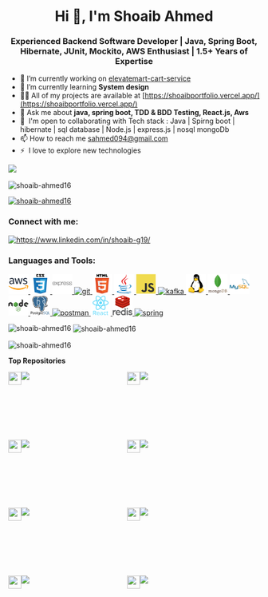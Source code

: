 <h1 align="center">Hi 👋, I'm Shoaib Ahmed</h1>
<h3 align="center">Experienced Backend Software Developer | Java, Spring Boot, Hibernate, JUnit, Mockito, AWS Enthusiast | 1.5+ Years of Expertise</h3>

* 🔭 I’m currently working on [elevatemart-cart-service](https://github.com/shoaib-ahmed16/elevatemart-cart-service.git)
* 🌱 I’m currently learning **System design**
* 👨‍💻 All of my projects are available at [https://shoaibportfolio.vercel.app/](https://shoaibportfolio.vercel.app/)
* 💬 Ask me about **java, spring boot, TDD & BDD Testing, React.js, Aws**
* 🤝  I'm open to collaborating with Tech stack : Java | Spirng boot | hibernate | sql database | Node.js | express.js | nosql mongoDb
* 📫 How to reach me [sahmed094@gmail.com](mailto:sahmed094@gmail.com)
* ⚡  I love to explore new technologies

<a href="https://www.github.com/shoaib-ahmed16" target="_blank" rel="noreferrer"><img
src="https://img.shields.io/github/followers/shoaib-ahmed16?logo=github&style=for-the-badge&color=facc15&labelColor=000000" /></a>


<p align="left"> <img src="https://komarev.com/ghpvc/?username=shoaib-ahmed16&label=Profile%20views&color=0e75b6&style=flat" alt="shoaib-ahmed16" /> </p>

<p align="left"> <a href="https://github.com/ryo-ma/github-profile-trophy"><img src="https://github-profile-trophy.vercel.app/?username=shoaib-ahmed16" alt="shoaib-ahmed16" /></a> </p>


<h3 align="left">Connect with me:</h3>
<p align="left">
<a href="https://linkedin.com/in/https://www.linkedin.com/in/shoaib-g19/" target="blank"><img align="center" src="https://raw.githubusercontent.com/rahuldkjain/github-profile-readme-generator/master/src/images/icons/Social/linked-in-alt.svg" alt="https://www.linkedin.com/in/shoaib-g19/" height="30" width="40" /></a>
</p>

<h3 align="left">Languages and Tools:</h3>
<p align="left"> <a href="https://aws.amazon.com" target="_blank" rel="noreferrer"> <img src="https://raw.githubusercontent.com/devicons/devicon/master/icons/amazonwebservices/amazonwebservices-original-wordmark.svg" alt="aws" width="40" height="40"/> </a> <a href="https://www.w3schools.com/css/" target="_blank" rel="noreferrer"> <img src="https://raw.githubusercontent.com/devicons/devicon/master/icons/css3/css3-original-wordmark.svg" alt="css3" width="40" height="40"/> </a> <a href="https://expressjs.com" target="_blank" rel="noreferrer"> <img src="https://raw.githubusercontent.com/devicons/devicon/master/icons/express/express-original-wordmark.svg" alt="express" width="40" height="40"/> </a> <a href="https://git-scm.com/" target="_blank" rel="noreferrer"> <img src="https://www.vectorlogo.zone/logos/git-scm/git-scm-icon.svg" alt="git" width="40" height="40"/> </a> <a href="https://www.w3.org/html/" target="_blank" rel="noreferrer"> <img src="https://raw.githubusercontent.com/devicons/devicon/master/icons/html5/html5-original-wordmark.svg" alt="html5" width="40" height="40"/> </a> <a href="https://www.java.com" target="_blank" rel="noreferrer"> <img src="https://raw.githubusercontent.com/devicons/devicon/master/icons/java/java-original.svg" alt="java" width="40" height="40"/> </a> <a href="https://developer.mozilla.org/en-US/docs/Web/JavaScript" target="_blank" rel="noreferrer"> <img src="https://raw.githubusercontent.com/devicons/devicon/master/icons/javascript/javascript-original.svg" alt="javascript" width="40" height="40"/> </a> <a href="https://kafka.apache.org/" target="_blank" rel="noreferrer"> <img src="https://www.vectorlogo.zone/logos/apache_kafka/apache_kafka-icon.svg" alt="kafka" width="40" height="40"/> </a> <a href="https://www.linux.org/" target="_blank" rel="noreferrer"> <img src="https://raw.githubusercontent.com/devicons/devicon/master/icons/linux/linux-original.svg" alt="linux" width="40" height="40"/> </a> <a href="https://www.mongodb.com/" target="_blank" rel="noreferrer"> <img src="https://raw.githubusercontent.com/devicons/devicon/master/icons/mongodb/mongodb-original-wordmark.svg" alt="mongodb" width="40" height="40"/> </a> <a href="https://www.mysql.com/" target="_blank" rel="noreferrer"> <img src="https://raw.githubusercontent.com/devicons/devicon/master/icons/mysql/mysql-original-wordmark.svg" alt="mysql" width="40" height="40"/> </a> <a href="https://nodejs.org" target="_blank" rel="noreferrer"> <img src="https://raw.githubusercontent.com/devicons/devicon/master/icons/nodejs/nodejs-original-wordmark.svg" alt="nodejs" width="40" height="40"/> </a> <a href="https://www.postgresql.org" target="_blank" rel="noreferrer"> <img src="https://raw.githubusercontent.com/devicons/devicon/master/icons/postgresql/postgresql-original-wordmark.svg" alt="postgresql" width="40" height="40"/> </a> <a href="https://postman.com" target="_blank" rel="noreferrer"> <img src="https://www.vectorlogo.zone/logos/getpostman/getpostman-icon.svg" alt="postman" width="40" height="40"/> </a> <a href="https://reactjs.org/" target="_blank" rel="noreferrer"> <img src="https://raw.githubusercontent.com/devicons/devicon/master/icons/react/react-original-wordmark.svg" alt="react" width="40" height="40"/> </a> <a href="https://redis.io" target="_blank" rel="noreferrer"> <img src="https://raw.githubusercontent.com/devicons/devicon/master/icons/redis/redis-original-wordmark.svg" alt="redis" width="40" height="40"/> </a> <a href="https://spring.io/" target="_blank" rel="noreferrer"> <img src="https://www.vectorlogo.zone/logos/springio/springio-icon.svg" alt="spring" width="40" height="40"/> </a> </p>

<p><img align="left" src="https://github-readme-stats.vercel.app/api/top-langs?username=shoaib-ahmed16&show_icons=true&locale=en&layout=compact" alt="shoaib-ahmed16" /></p>

<p>&nbsp;<img align="center" src="https://github-readme-stats.vercel.app/api?username=shoaib-ahmed16&show_icons=true&locale=en" alt="shoaib-ahmed16" /></p>

<p><img align="center" src="https://github-readme-streak-stats.herokuapp.com/?user=shoaib-ahmed16&" alt="shoaib-ahmed16" /></p>


<b>Top Repositories</b>

<div width="100%" align="center">
  <a href="https://github.com/shoaib-ahmed16/Wallet-app.git" target="_blank" rel="noreferrer" align="left">
      <img align="left" src="https://raw.githubusercontent.com/danielcranney/readme-generator/main/public/icons/socials/github.svg" width="26" height="26" />
  </a> 
  <a href="https://github.com/shoaib-ahmed16/Wallet-app.git" align="left">
      <img align="left" width="42%" src="https://github-readme-stats.vercel.app/api/pin/?username=shoaib-ahmed16&repo=Wallet-app&title_color=0891b2&text_color=ffffff&icon_color=facc15&bg_color=000000&hide_border=true&locale=en" />
  </a>
  <a href="https://github.com/shoaib-ahmed16/Login-SignUp-Authentication-Oauth.git" target="_blank" rel="noreferrer" align="left">
      <img align="left" src="https://raw.githubusercontent.com/danielcranney/readme-generator/main/public/icons/socials/github.svg" width="26" height="26" />
  </a> 
  <a href="https://github.com/shoaib-ahmed16/Login-SignUp-Authentication-Oauth.git" align="left">
      <img align="left" width="42%" src="https://github-readme-stats.vercel.app/api/pin/?username=shoaib-ahmed16&repo=Login-SignUp-Authentication-Oauth&title_color=0891b2&text_color=ffffff&icon_color=facc15&bg_color=000000&hide_border=true&locale=en" />
  </a>
</div>
<br /><br /><br /><br />
<br /><br /><br /><br />                                              
<div width="100%" align="center">
  <a href="https://github.com/shoaib-ahmed16/SkinStore-Backend-RestApi.git" target="_blank" rel="noreferrer" align="left">
     <img align="left" src="https://raw.githubusercontent.com/danielcranney/readme-generator/main/public/icons/socials/github.svg" width="26" height="26" />
  </a> 
  <a href="https://github.com/shoaib-ahmed16/SkinStore-Backend-RestApi.git" align="left">
     <img align="left" width="42%" src="https://github-readme-stats.vercel.app/api/pin/?username=shoaib-ahmed16&repo=SkinStore-Backend-RestApi&title_color=0891b2&text_color=ffffff&icon_color=facc15&bg_color=000000&hide_border=true&locale=en" />
  </a>
  <a href="https://github.com/shoaib-ahmed16/Bewakoof-Frontend.git" target="_blank" rel="noreferrer" align="left">
     <img align="left" src="https://raw.githubusercontent.com/danielcranney/readme-generator/main/public/icons/socials/github.svg" width="26" height="26" />
  </a> 
  <a href="https://bewakoof-com-shoaib-ahmed16.vercel.app/" align="left">
    <img align="left" width="42%" src="https://github-readme-stats.vercel.app/api/pin/?username=shoaib-ahmed16&repo=Bewakoof-Frontend&title_color=0891b2&text_color=ffffff&icon_color=facc15&bg_color=000000&hide_border=true&locale=en" />
  </a>
</div>
<br /><br /><br /><br />
<br /><br /><br /><br />                                                    
<div width="100%" align="center">
  <a href="https://github.com/shoaib-ahmed16/SkinStore.git" target="_blank" rel="noreferrer" align="left">
    <img align="left" src="https://raw.githubusercontent.com/danielcranney/readme-generator/main/public/icons/socials/github.svg" width="26" height="26" />
  </a> 
  <a href="https://keen-lolly-681dd2.netlify.app/" align="left">
      <img align="left" width="42%" src="https://github-readme-stats.vercel.app/api/pin/?username=shoaib-ahmed16&repo=SkinStore&title_color=0891b2&text_color=ffffff&icon_color=facc15&bg_color=000000&hide_border=true&locale=en" />
  </a>
  <a href="https://github.com/shoaib-ahmed16/Giftcart-Frontend.git" target="_blank" rel="noreferrer" align="left">
     <img align="left" src="https://raw.githubusercontent.com/danielcranney/readme-generator/main/public/icons/socials/github.svg" width="26" height="26" />
  </a> 
  <a href="https://sad-mccarthy-71305b.netlify.app/" align="left">
      <img align="left" width="42%" src="https://github-readme-stats.vercel.app/api/pin/?username=shoaib-ahmed16&repo=Giftcart-Frontend&title_color=0891b2&text_color=ffffff&icon_color=facc15&bg_color=000000&hide_border=true&locale=en" />
  </a>
</div>
<br /><br /><br /><br />
<br /><br /><br /><br />                                                    
<div width="100%" align="center">
  <a href="https://github.com/shoaib-ahmed16/youtube.git" target="_blank" rel="noreferrer" align="left">
    <img align="left" src="https://raw.githubusercontent.com/danielcranney/readme-generator/main/public/icons/socials/github.svg" width="26" height="26" />
  </a> 
  <a href="https://youtube-bice.vercel.app/" align="left">
      <img align="left" width="42%" src="https://github-readme-stats.vercel.app/api/pin/?username=shoaib-ahmed16&repo=youtube&title_color=0891b2&text_color=ffffff&icon_color=facc15&bg_color=000000&hide_border=true&locale=en" />
  </a>
  <a href="https://github.com/shoaib-ahmed16/OfficialPortfolio.git" target="_blank" rel="noreferrer" align="left">
     <img align="left" src="https://raw.githubusercontent.com/danielcranney/readme-generator/main/public/icons/socials/github.svg" width="26" height="26" />
  </a>
  <a href="https://shoaibportfolio.vercel.app/" align="left">
      <img align="left" width="42%" src="https://github-readme-stats.vercel.app/api/pin/?username=shoaib-ahmed16&repo=OfficialPortfolio&title_color=0891b2&text_color=ffffff&icon_color=facc15&bg_color=000000&hide_border=true&locale=en" />
  </a>
</div>

